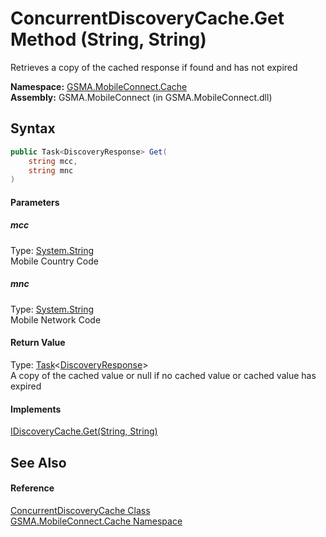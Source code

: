 ConcurrentDiscoveryCache.Get Method (String, String)
====================================================
Retrieves a copy of the cached response if found and has not expired

**Namespace:** [GSMA.MobileConnect.Cache][1]  
**Assembly:** GSMA.MobileConnect (in GSMA.MobileConnect.dll)

Syntax
------

```csharp
public Task<DiscoveryResponse> Get(
	string mcc,
	string mnc
)
```

#### Parameters

##### *mcc*
Type: [System.String][2]  
Mobile Country Code

##### *mnc*
Type: [System.String][2]  
Mobile Network Code

#### Return Value
Type: [Task][3]&lt;[DiscoveryResponse][4]>  
A copy of the cached value or null if no cached value or cached value has expired
#### Implements
[IDiscoveryCache.Get(String, String)][5]  


See Also
--------

#### Reference
[ConcurrentDiscoveryCache Class][6]  
[GSMA.MobileConnect.Cache Namespace][1]  

[1]: ../README.md
[2]: http://msdn.microsoft.com/en-us/library/s1wwdcbf
[3]: http://msdn.microsoft.com/en-us/library/dd321424
[4]: ../../GSMA.MobileConnect.Discovery/DiscoveryResponse/README.md
[5]: ../IDiscoveryCache/Get_1.md
[6]: README.md
[7]: ../../_icons/Help.png